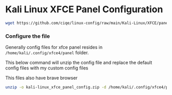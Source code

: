 # Kali Linux XFCE Panel Configuration

```bash
wget https://github.com/ciqe/linux-config/raw/main/Kali-Linux/XFCE/panel/kali-linux_xfce_panel_config.zip
```

### Configure the file
Generally config files for xfce panel resides in `/home/kali/.config/xfce4/panel` folder.

This below command will unzip the config file and replace the default config files with my custom config files

This files also have brave browser

```bash
unzip -o kali-linux_xfce_panel_config.zip -d /home/kali/.config/xfce4/panel
```
